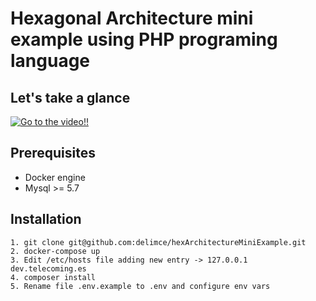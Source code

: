# Hexagonal Architecture mini example using PHP programing language

## Let's take a glance
[![Go to the video!!](https://delimce.com/images/hearchitecture.png)](https://www.youtube.com/watch?v=iQE_XDJVAZA)

## Prerequisites
- Docker engine
- Mysql >= 5.7

## Installation
    1. git clone git@github.com:delimce/hexArchitectureMiniExample.git
    2. docker-compose up
    3. Edit /etc/hosts file adding new entry -> 127.0.0.1   dev.telecoming.es
    4. composer install
    5. Rename file .env.example to .env and configure env vars



